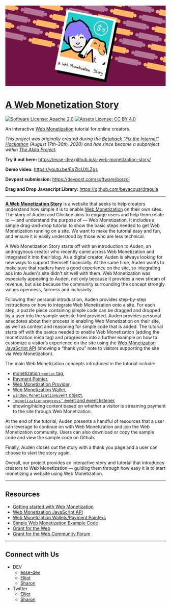 ![Polaroid of Auden and Chicken](assets/preview_1280x640.png)

# [**A Web Monetization Story**](https://esse-dev.github.io/a-web-monetization-story/)

[![Software License: Apache 2.0](https://img.shields.io/badge/License-Apache%202.0-blue.svg)](https://opensource.org/licenses/Apache-2.0)
[![Assets License: CC BY 4.0](https://img.shields.io/badge/License-CC%20BY%204.0-lightgrey.svg)](https://creativecommons.org/licenses/by/4.0/)

An interactive [Web Monetization](https://webmonetization.org/) tutorial for online creators.

_This project was originally created during the [Betahack "Fix the Internet" Hackathon](https://betahack.devpost.com/) (August 17th-30th, 2020) and has since become a subproject within [The Akita Project](https://akitaproject.site/)._

**Try it out here:** https://esse-dev.github.io/a-web-monetization-story/

**Demo video:** https://youtu.be/EqZIcUXLZgs

**Devpost submission:** https://devpost.com/software/borzoi

**Drag and Drop Javascript Library:** https://github.com/bevacqua/dragula

---

[**A Web Monetization Story**](https://esse-dev.github.io/a-web-monetization-story/) is a website that 
seeks to help creators understand how simple it is to enable [Web Monetization](https://webmonetization.org/) 
on their own sites. The story of Auden and Chicken aims to engage users and help them relate to — and 
understand the purpose of — Web Monetization. It includes a simple drag-and-drop tutorial to show the basic 
steps needed to get Web Monetization running on a site. We want to make the tutorial easy and fun, and ensure 
it is easily understood by those who are less technical.

A Web Monetization Story starts off with an introduction to Auden, an androgynous creator who recently 
came across Web Monetization and integrated it into their blog. As a digital creator, Auden is always 
looking for new ways to support themself financially. At the same time, Auden wants to make sure that 
readers have a good experience on the site, so integrating ads into Auden's site didn't sit well with 
them. Web Monetization was especially appealing to Auden, not only because it provides a new stream of 
revenue, but also because the community surrounding the concept strongly values openness, fairness and 
inclusivity.

Following their personal introduction, Auden provides step-by-step instructions on how to integrate Web 
Monetization onto a site. For each step, a puzzle piece containing simple code can be dragged and dropped 
by a user into the sample website html provided. Auden provides personal anecdotes about their process in 
enabling Web Monetization on their site, as well as context and reasoning for simple code that is added. 
The tutorial starts off with the basics needed to enable Web Monetization (adding the monetization meta 
tag) and progresses into a further example on how to customize a visitor’s experience on the site using 
the [Web Monetization JavaScript API](https://webmonetization.org/docs/api) (showing a “thank you” note 
to visitors supporting the site via Web Monetization).

The main Web Monetization concepts introduced in the tutorial include: 
- [monetization `<meta>` tag](https://webmonetization.org/docs/getting-started#3-create-your-meta-tag), 
- [Payment Pointer](https://paymentpointers.org/), 
- [Web Monetization Provider](https://webmonetization.org/docs/sending), 
- [Web Monetization Wallet](https://webmonetization.org/docs/ilp-wallets), 
- [`window.MonetizationEvent` object](https://webmonetization.org/docs/references/monetizationevent/), 
- [`‘monetizationprogress’` event and event listener](https://webmonetization.org/docs/api#monetizationprogress), 
- showing/hiding content based on whether a visitor is streaming payment to the site through Web Monetization.

At the end of the tutorial, Auden presents a handful of resources that a user can leverage to continue on 
with Web Monetization and join the Web Monetization community. Users can also download or copy the sample 
code and view the sample code on Github.

Finally, Auden closes out the story with a thank you page and a user can choose to start the story again.

Overall, our project provides an interactive story and tutorial that introduces creators to Web Monetization 
— guiding them through how easy it is to start monetizing a website using Web Monetization.

---

## Resources

- [Getting started with Web Monetization](https://webmonetization.org/docs/getting-started)
- [Web Monetization JavaScript API](https://webmonetization.org/docs/api)
- [Web Monetization Wallets/Payment Pointers](https://webmonetization.org/docs/ilp-wallets#payment-pointers)
- [Simple Web Monetization Example Code](https://github.com/esse-dev/web-monetization-base/blob/master/simple.html)
- [Grant for the Web](https://grantfortheweb.org/)
- [Grant for the Web Community Forum](https://forum.grantfortheweb.org/)

---

## Connect with Us
- DEV
  - [esse-dev](https://dev.to/esse-dev)
  - [Elliot](https://dev.to/elliot)
  - [Sharon](https://dev.to/sharon)
- Twitter
  - [Elliot](https://twitter.com/elliotokay)
  - [Sharon](https://twitter.com/_sharonwang)
